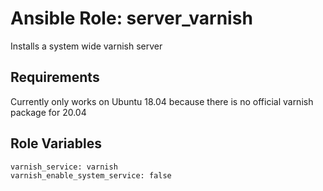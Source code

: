 Ansible Role: server_varnish
=========

Installs a system wide varnish server

Requirements
------------

Currently only works on Ubuntu 18.04 because there is no official varnish package for 20.04


Role Variables
--------------

```
varnish_service: varnish
varnish_enable_system_service: false
```
